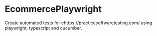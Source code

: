 # EcommercePlaywright
Create automated tests for ehttps://practicesoftwaretesting.com/ using playwright, typescript and cucumber.
